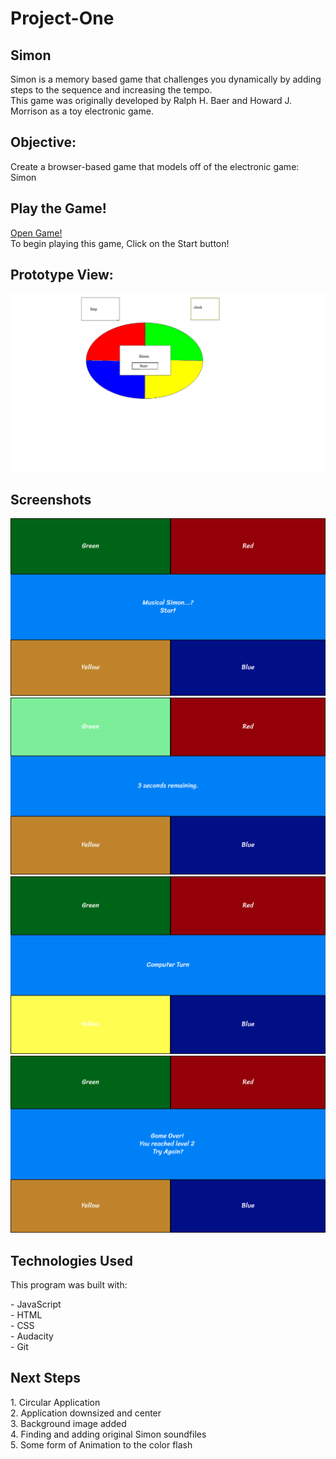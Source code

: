# Project-One
<h2>Simon</h2>
<p>Simon is a memory based game that challenges you dynamically by adding steps to the sequence and increasing the tempo. <br>
This game was originally developed by Ralph H. Baer and Howard J. Morrison as a toy electronic game. </p>
<h2>Objective:</h2>
<p>Create a browser-based game that models off of the electronic game: Simon</p>
<h2>Play the Game!</h2>
<p><a href="https://zeroxposur18.github.io/Simon/" target="_blank"> Open Game!</a><br>
To begin playing this game, Click on the Start button!</p>
<h2>Prototype View:</h2>
<img src="img/SimonWireFrame.png">
<h2>Screenshots</h2>
<img src="img/SSOne.png">
<img src="img/SSTwo.png">
<img src="img/SSThree.png">
<img src="img/SSFour.png">
<h2>Technologies Used</h2>
<p>This program was built with: </p> 
- JavaScript <br>
- HTML <br>
- CSS <br>
- Audacity <br>
- Git
<h2>Next Steps</h2>
1. Circular Application <br>
2. Application downsized and center <br>
3. Background image added<br>
4. Finding and adding original Simon soundfiles<br>
5. Some form of Animation to the color flash